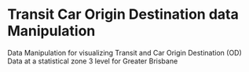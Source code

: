 # Transit Car Origin Destination data Manipulation
Data Manipulation for visualizing Transit and Car Origin Destination (OD) Data at a statistical zone 3 level for Greater Brisbane
